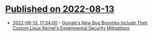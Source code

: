 # [Published on 2022-08-13](index.md)

* [2022-08-13, 17:34:00](https://linux.slashdot.org/story/22/08/13/064239/googles-new-bug-bounties-include-their-custom-linux-kernels-experimental-security-mitigations?utm_source=rss1.0mainlinkanon&utm_medium=feed) - [Google's New Bug Bounties Include Their Custom Linux Kernel's Experimental Security Mitigations](https://linux.slashdot.org/story/22/08/13/064239/googles-new-bug-bounties-include-their-custom-linux-kernels-experimental-security-mitigations?utm_source=rss1.0mainlinkanon&utm_medium=feed)
